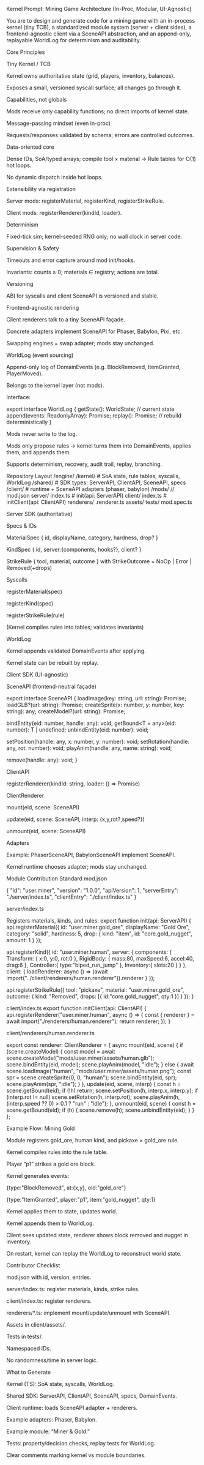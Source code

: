 Kernel Prompt: Mining Game Architecture (In-Proc, Modular, UI-Agnostic)

You are to design and generate code for a mining game with an in-process kernel (tiny TCB), a standardized module system (server + client sides), a frontend-agnostic client via a SceneAPI abstraction, and an append-only, replayable WorldLog for determinism and auditability.

Core Principles

Tiny Kernel / TCB

Kernel owns authoritative state (grid, players, inventory, balances).

Exposes a small, versioned syscall surface; all changes go through it.

Capabilities, not globals

Mods receive only capability functions; no direct imports of kernel state.

Message-passing mindset (even in-proc)

Requests/responses validated by schema; errors are controlled outcomes.

Data-oriented core

Dense IDs, SoA/typed arrays; compile tool × material → Rule tables for O(1) hot loops.

No dynamic dispatch inside hot loops.

Extensibility via registration

Server mods: registerMaterial, registerKind, registerStrikeRule.

Client mods: registerRenderer(kindId, loader).

Determinism

Fixed-tick sim; kernel-seeded RNG only; no wall clock in server code.

Supervision & Safety

Timeouts and error capture around mod init/hooks.

Invariants: counts ≥ 0; materials ∈ registry; actions are total.

Versioning

ABI for syscalls and client SceneAPI is versioned and stable.

Frontend-agnostic rendering

Client renderers talk to a tiny SceneAPI façade.

Concrete adapters implement SceneAPI for Phaser, Babylon, Pixi, etc.

Swapping engines = swap adapter; mods stay unchanged.

WorldLog (event sourcing)

Append-only log of DomainEvents (e.g. BlockRemoved, ItemGranted, PlayerMoved).

Belongs to the kernel layer (not mods).

Interface:

export interface WorldLog {
  getState(): WorldState;                          // current state
  append(events: ReadonlyArray<DomainEvent>): Promise<void>; 
  replay(): Promise<WorldState>;                   // rebuild deterministically
}


Mods never write to the log.

Mods only propose rules → kernel turns them into DomainEvents, applies them, and appends them.

Supports determinism, recovery, audit trail, replay, branching.

Repository Layout
/engine/
  /kernel/            # SoA state, rule tables, syscalls, WorldLog
  /shared/            # SDK types: ServerAPI, ClientAPI, SceneAPI, specs
  /client/            # runtime + SceneAPI adapters (phaser, babylon)
/mods/
  /<module-name>/
    mod.json
    server/
      index.ts        # init(api: ServerAPI)
    client/
      index.ts        # initClient(api: ClientAPI)
      renderers/
        <kind>.renderer.ts
      assets/
    tests/
      mod.spec.ts


Server SDK (authoritative)

Specs & IDs

MaterialSpec { id, displayName, category, hardness, drop? }

KindSpec { id, server:{components, hooks?}, client? }

StrikeRule { tool, material, outcome } with StrikeOutcome = NoOp | Error | Removed(+drops)

Syscalls

registerMaterial(spec)

registerKind(spec)

registerStrikeRule(rule)

(Kernel compiles rules into tables; validates invariants)

WorldLog

Kernel appends validated DomainEvents after applying.

Kernel state can be rebuilt by replay.

Client SDK (UI-agnostic)

SceneAPI (frontend-neutral façade)

export interface SceneAPI {
  loadImage(key: string, url: string): Promise<void>;
  loadGLB?(url: string): Promise<any>;
  createSprite(x: number, y: number, key: string): any;
  createModel?(url: string): Promise<any>;

  bindEntity(eid: number, handle: any): void;
  getBound<T = any>(eid: number): T | undefined;
  unbindEntity(eid: number): void;

  setPosition(handle: any, x: number, y: number): void;
  setRotation(handle: any, rot: number): void;
  playAnim(handle: any, name: string): void;

  remove(handle: any): void;
}

ClientAPI

registerRenderer(kindId: string, loader: () => Promise<ClientRenderer>)

ClientRenderer

mount(eid, scene: SceneAPI)

update(eid, scene: SceneAPI, interp: {x,y,rot?,speed?})

unmount(eid, scene: SceneAPI)

Adapters

Example: PhaserSceneAPI, BabylonSceneAPI implement SceneAPI.

Kernel runtime chooses adapter; mods stay unchanged.

Module Contribution Standard
mod.json

{ "id": "user.miner", "version": "1.0.0", "apiVersion": 1,
  "serverEntry": "./server/index.ts", "clientEntry": "./client/index.ts" }



server/index.ts

Registers materials, kinds, and rules:
export function init(api: ServerAPI) {
  api.registerMaterial({
    id: "user.miner.gold_ore",
    displayName: "Gold Ore",
    category: "solid",
    hardness: 5,
    drop: { kind: "item", id: "core.gold_nugget", amount: 1 }
  });

  api.registerKind({
    id: "user.miner.human",
    server: {
      components: {
        Transform: { x:0, y:0, rot:0 },
        RigidBody: { mass:80, maxSpeed:6, accel:40, drag:6 },
        Controller:{ type:"biped_run_jump" },
        Inventory:{ slots:20 }
      }
    },
    client: {
      loadRenderer: async () =>
        (await import("../client/renderers/human.renderer")).renderer
    }
  });

  api.registerStrikeRule({
    tool: "pickaxe",
    material: "user.miner.gold_ore",
    outcome: { kind: "Removed", drops: [{ id:"core.gold_nugget", qty:1 }] }
  });
}




client/index.ts
export function initClient(api: ClientAPI) {
  api.registerRenderer("user.miner.human", async () => {
    const { renderer } = await import("./renderers/human.renderer");
    return renderer;
  });
}

client/renderers/human.renderer.ts



export const renderer: ClientRenderer = {
  async mount(eid, scene) {
    if (scene.createModel) {
      const model = await scene.createModel("mods/user.miner/assets/human.glb");
      scene.bindEntity(eid, model);
      scene.playAnim(model, "idle");
    } else {
      await scene.loadImage("human", "mods/user.miner/assets/human.png");
      const spr = scene.createSprite(0, 0, "human");
      scene.bindEntity(eid, spr);
      scene.playAnim(spr, "idle");
    }
  },
  update(eid, scene, interp) {
    const h = scene.getBound(eid); if (!h) return;
    scene.setPosition(h, interp.x, interp.y);
    if (interp.rot != null) scene.setRotation(h, interp.rot);
    scene.playAnim(h, (interp.speed ?? 0) > 0.1 ? "run" : "idle");
  },
  unmount(eid, scene) {
    const h = scene.getBound(eid); if (h) { scene.remove(h); scene.unbindEntity(eid); }
  }
};


Example Flow: Mining Gold

Module registers gold_ore, human kind, and pickaxe × gold_ore rule.

Kernel compiles rules into the rule table.

Player “p1” strikes a gold ore block.

Kernel generates events:

{type:"BlockRemoved", at:{x,y}, old:"gold_ore"}

{type:"ItemGranted", player:"p1", item:"gold_nugget", qty:1}

Kernel applies them to state, updates world.

Kernel appends them to WorldLog.

Client sees updated state, renderer shows block removed and nugget in inventory.

On restart, kernel can replay the WorldLog to reconstruct world state.

Contributor Checklist

 mod.json with id, version, entries.

 server/index.ts: register materials, kinds, strike rules.

 client/index.ts: register renderers.

 renderers/*.ts: implement mount/update/unmount with SceneAPI.

 Assets in client/assets/.

 Tests in tests/.

 Namespaced IDs.

 No randomness/time in server logic.

What to Generate

Kernel (TS): SoA state, syscalls, WorldLog.

Shared SDK: ServerAPI, ClientAPI, SceneAPI, specs, DomainEvents.

Client runtime: loads SceneAPI adapter + renderers.

Example adapters: Phaser, Babylon.

Example module: “Miner & Gold.”

Tests: property/decision checks, replay tests for WorldLog.

Clear comments marking kernel vs module boundaries.

